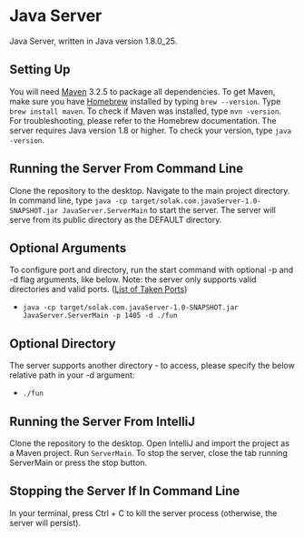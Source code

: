 # Java Server
Java Server, written in Java version 1.8.0_25.

## Setting Up
You will need [Maven](http://maven.apache.org/) 3.2.5 to package all dependencies. To get Maven, make sure you have [Homebrew](http://brew.sh/) installed by typing  ```brew --version```.
Type ```brew install maven```. To check if Maven was installed, type ```mvn -version```. For troubleshooting, please refer to the Homebrew documentation.
The server requires Java version 1.8 or higher. To check your version, type ```java -version```.

## Running the Server From Command Line
Clone the repository to the desktop. Navigate to the main project directory.
In command line, type ```java -cp target/solak.com.javaServer-1.0-SNAPSHOT.jar JavaServer.ServerMain``` to start the server. The server will serve from its public directory as the DEFAULT directory.

## Optional Arguments
To configure port and directory, run the start command with optional -p and -d flag arguments, like below. Note: the server only supports valid directories and valid ports. ([List of Taken Ports](http://en.wikipedia.org/wiki/List_of_TCP_and_UDP_port_numbers))
- ```java -cp target/solak.com.javaServer-1.0-SNAPSHOT.jar JavaServer.ServerMain -p 1405 -d ./fun```

## Optional Directory
The server supports another directory - to access, please specify the below relative path in your -d argument:
- ```./fun```

## Running the Server From IntelliJ
Clone the repository to the desktop. Open IntelliJ and import the project as a Maven project. Run ```ServerMain```. To stop the server, close the tab running ServerMain or press the stop button.

## Stopping the Server If In Command Line
In your terminal, press Ctrl + C to kill the server process (otherwise, the server will persist).
